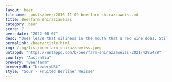 ```yaml
---
layout: beer
filename: _posts/beer/2016-11-09-beerfarm-shirazzaweiss.md
title: Beerfarm shirazzaweiss
category: beer
score: 7
beer-date: "2022-08-07"
desc: "Does leave that oiliness in the mouth that a red wine does. Still pretty decent"
permalink: /beer/:title.html
img: /img/list/beerfarm-shirazzaweiss.jpeg
untappd: "https://untappd.com/b/beerfarm-shirazzaweiss-2021/4295478"
country: "Australia"
brewery: "Beerfarm"
breweryURL: "breweryURL"
style: "Sour - Fruited Berliner Weisse"
---
```

